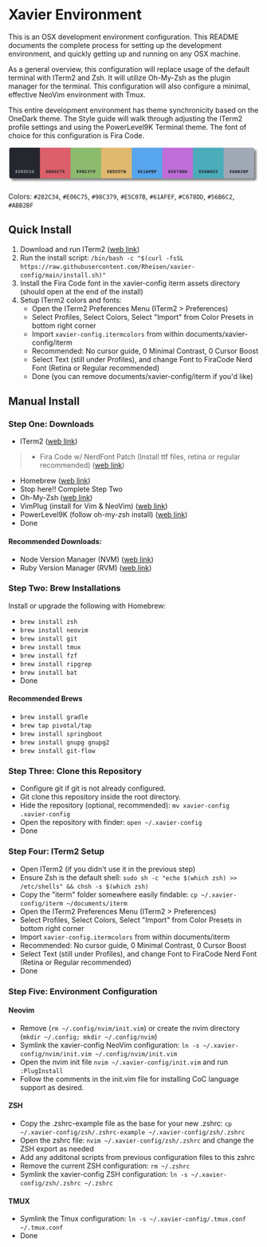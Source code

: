 # Xavier Environment

This is an OSX development environment configuration. This README documents the complete process for setting up the development environment, and quickly getting up and running on any OSX machine.

As a general overview, this configuration will replace usage of the default terminal with ITerm2 and Zsh. It will utilize Oh-My-Zsh as the plugin manager for the terminal. This configuration will also configure a minimal, effective NeoVim environment with Tmux.

This entire development environment has theme synchronicity based on the OneDark theme. The Style guide will walk through adjusting the ITerm2 profile settings and using the PowerLevel9K Terminal theme. The font of choice for this configuration is Fira Code.

![Color Reference](https://raw.githubusercontent.com/Rheisen/xavier-config/master/images/color_reference.png)

Colors: `#282C34`, `#E06C75`, `#98C379`, `#E5C07B`, `#61AFEF`, `#C678DD`, `#56B6C2`, `#ABB2BF`

## Quick Install


1. Download and run ITerm2 ([web link](https://iterm2.com/downloads.html))
2. Run the install script: `/bin/bash -c "$(curl -fsSL https://raw.githubusercontent.com/Rheisen/xavier-config/main/install.sh)"`
3. Install the Fira Code font in the xavier-config iterm assets directory (should open at the end of the install)
3. Setup ITerm2 colors and fonts:
    - Open the ITerm2 Preferences Menu (ITerm2 > Preferences)
    - Select Profiles, Select Colors, Select "Import" from Color Presets in bottom right corner
    - Import `xavier-config.itermcolors` from within documents/xavier-config/iterm
    - Recommended: No cursor guide, 0 Minimal Contrast, 0 Cursor Boost
    - Select Text (still under Profiles), and change Font to FiraCode Nerd Font (Retina or Regular recommended)
    - Done (you can remove documents/xavier-config/iterm if you'd like)

## Manual Install

### Step One: Downloads

- ITerm2 ([web link](https://iterm2.com/downloads.html))
> - Fira Code w/ NerdFont Patch (Install ttf files, retina or regular recommended) ([web link](https://github.com/ryanoasis/nerd-fonts/tree/master/patched-fonts/FiraCode))
- Homebrew ([web link](https://brew.sh/))
- Stop here!! Complete Step Two
- Oh-My-Zsh ([web link](https://github.com/ohmyzsh/ohmyzsh))
- VimPlug (install for Vim & NeoVim) ([web link](https://github.com/junegunn/vim-plug))
- PowerLevel9K (follow oh-my-zsh install) ([web link](https://github.com/Powerlevel9k/powerlevel9k/wiki/Install-Instructions#option-2-install-for-oh-my-zsh))
- Done

#### Recommended Downloads:

- Node Version Manager (NVM) ([web link](https://github.com/nvm-sh/nvm))
- Ruby Version Manager (RVM) ([web link](https://rvm.io/))

### Step Two: Brew Installations

Install or upgrade the following with Homebrew:

- `brew install zsh`
- `brew install neovim`
- `brew install git`
- `brew install tmux`
- `brew install fzf`
- `brew install ripgrep`
- `brew install bat`
- Done

#### Recommended Brews
- `brew install gradle`
- `brew tap pivotal/tap`
- `brew install springboot`
- `brew install gnupg gnupg2`
- `brew install git-flow`

### Step Three: Clone this Repository

- Configure git if git is not already configured.
- Git clone this repository inside the root directory.
- Hide the repository (optional, recommended): `mv xavier-config .xavier-config`
- Open the repository with finder: `open ~/.xavier-config`
- Done

### Step Four: ITerm2 Setup

- Open ITerm2 (if you didn't use it in the previous step)
- Ensure Zsh is the default shell: `sudo sh -c "echo $(which zsh) >> /etc/shells" && chsh -s $(which zsh)`
- Copy the "iterm" folder somewhere easily findable: `cp ~/.xavier-config/iterm ~/documents/iterm`
- Open the ITerm2 Preferences Menu (ITerm2 > Preferences)
- Select Profiles, Select Colors, Select "Import" from Color Presets in bottom right corner
- Import `xavier-config.itermcolors` from within documents/iterm
- Recommended: No cursor guide, 0 Minimal Contrast, 0 Cursor Boost
- Select Text (still under Profiles), and change Font to FiraCode Nerd Font (Retina or Regular recommended)
- Done

### Step Five: Environment Configuration

#### Neovim
- Remove (`rm ~/.config/nvim/init.vim`) or create the nvim directory (`mkdir ~/.config; mkdir ~/.config/nvim`)
- Symlink the xavier-config NeoVim configuration: `ln -s ~/.xavier-config/nvim/init.vim ~/.config/nvim/init.vim`
- Open the nvim init file `nvim ~/.xavier-config/init.vim` and run `:PlugInstall`
- Follow the comments in the init.vim file for installing CoC language support as desired.
#### ZSH
- Copy the .zshrc-example file as the base for your new .zshrc: `cp ~/.xavier-config/zsh/.zshrc-example ~/.xavier-config/zsh/.zshrc`
- Open the zshrc file: `nvim ~/.xavier-config/zsh/.zshrc` and change the ZSH export as needed
- Add any additonal scripts from previous configuration files to this zshrc
- Remove the current ZSH configuration: `rm ~/.zshrc`
- Symlink the xavier-config ZSH configuration: `ln -s ~/.xavier-config/zsh/.zshrc ~/.zshrc`
#### TMUX
- Symlink the Tmux configuration: `ln -s ~/.xavier-config/.tmux.conf ~/.tmux.conf`
- Done
